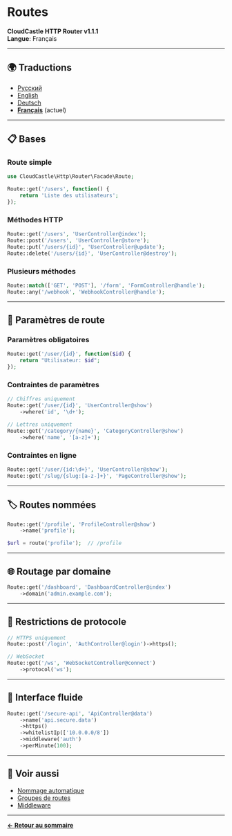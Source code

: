 # Routes

**CloudCastle HTTP Router v1.1.1**  
**Langue**: Français

---

## 🌍 Traductions

- [Русский](../../ru/documentation/routes.md)
- [English](../../en/documentation/routes.md)
- [Deutsch](../../de/documentation/routes.md)
- **[Français](routes.md)** (actuel)

---

## 📋 Bases

### Route simple

```php
use CloudCastle\Http\Router\Facade\Route;

Route::get('/users', function() {
    return 'Liste des utilisateurs';
});
```

### Méthodes HTTP

```php
Route::get('/users', 'UserController@index');
Route::post('/users', 'UserController@store');
Route::put('/users/{id}', 'UserController@update');
Route::delete('/users/{id}', 'UserController@destroy');
```

### Plusieurs méthodes

```php
Route::match(['GET', 'POST'], '/form', 'FormController@handle');
Route::any('/webhook', 'WebhookController@handle');
```

---

## 🔗 Paramètres de route

### Paramètres obligatoires

```php
Route::get('/user/{id}', function($id) {
    return "Utilisateur: $id";
});
```

### Contraintes de paramètres

```php
// Chiffres uniquement
Route::get('/user/{id}', 'UserController@show')
    ->where('id', '\d+');

// Lettres uniquement
Route::get('/category/{name}', 'CategoryController@show')
    ->where('name', '[a-z]+');
```

### Contraintes en ligne

```php
Route::get('/user/{id:\d+}', 'UserController@show');
Route::get('/slug/{slug:[a-z-]+}', 'PageController@show');
```

---

## 🏷️ Routes nommées

```php
Route::get('/profile', 'ProfileController@show')
    ->name('profile');

$url = route('profile');  // /profile
```

---

## 🌐 Routage par domaine

```php
Route::get('/dashboard', 'DashboardController@index')
    ->domain('admin.example.com');
```

---

## 🔐 Restrictions de protocole

```php
// HTTPS uniquement
Route::post('/login', 'AuthController@login')->https();

// WebSocket
Route::get('/ws', 'WebSocketController@connect')
    ->protocol('ws');
```

---

## 🎨 Interface fluide

```php
Route::get('/secure-api', 'ApiController@data')
    ->name('api.secure.data')
    ->https()
    ->whitelistIp(['10.0.0.0/8'])
    ->middleware('auth')
    ->perMinute(100);
```

---

## 🔗 Voir aussi

- [Nommage automatique](auto-naming.md)
- [Groupes de routes](route-groups.md)
- [Middleware](middleware.md)

---

**[← Retour au sommaire](README.md)**

